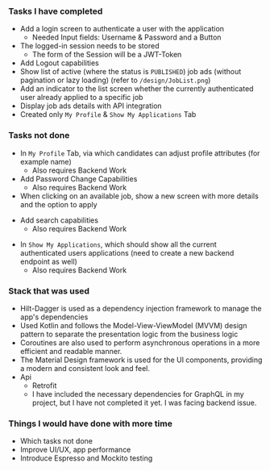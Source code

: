 ### Tasks I have completed

* Add a login screen to authenticate a user with the application
  - Needed Input fields: Username & Password and a Button
* The logged-in session needs to be stored
  - The form of the Session will be a JWT-Token
* Add Logout capabilities
* Show list of active (where the status is `PUBLISHED`) job ads (without pagination or lazy loading) (refer to `/design/JobList.png`)
* Add an indicator to the list screen whether the currently authenticated user already applied to a specific job
* Display job ads details with API integration
* Created only `My Profile` &  `Show My Applications` Tab

### Tasks not done

* In `My Profile` Tab, via which candidates can adjust profile attributes (for example name)
  - Also requires Backend Work
* Add Password Change Capabilities
  - Also requires Backend Work
* When clicking on an available job, show a new screen with more details and the option to apply
- Add search capabilities
  - Also requires Backend Work
* In `Show My Applications`, which should show all the current authenticated users applications (need to create a new backend endpoint as well)
  - Also requires Backend Work

### Stack that was used
* Hilt-Dagger is used as a dependency injection framework to manage the app's dependencies
* Used Kotlin and follows the Model-View-ViewModel (MVVM) design pattern to separate the presentation logic from the business logic
* Coroutines are also used to perform asynchronous operations in a more efficient and readable manner.
* The Material Design framework is used for the UI components, providing a modern and consistent look and feel.
* Api
  - Retrofit
  - I have included the necessary dependencies for GraphQL in my project, but I have not completed it yet. I was facing backend issue.

### Things I would have done with more time
* Which tasks not done
* Improve UI/UX, app performance
* Introduce Espresso and Mockito testing

